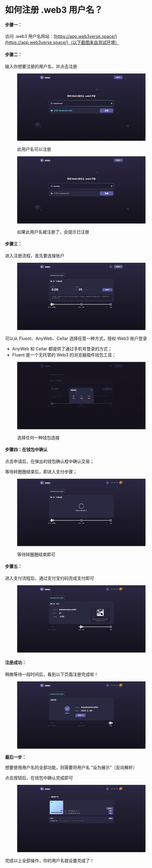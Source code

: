 # 如何注册 .web3 用户名？

#### 步骤一：

访问 .web3 用户名网站：[https://app.web3verse.space/](https://app.web3verse.space/)（以下截图来自测试环境）

#### 步骤二：

输入你想要注册的用户名，并点击注册

<figure><img src=".gitbook/assets/image (9).png" alt=""><figcaption><p>此用户名可以注册</p></figcaption></figure>

<figure><img src=".gitbook/assets/image.png" alt=""><figcaption><p>如果此用户名被注册了，会提示已注册</p></figcaption></figure>

#### 步骤三：

进入注册流程，首先要连接账户

<figure><img src=".gitbook/assets/image (2).png" alt=""><figcaption></figcaption></figure>

可以从 Fluent、AnyWeb、Cellar 选择任意一种方式，授权 Web3 账户登录

* AnyWeb 和 Cellar 都提供了通过手机号登录的方式；
* Fluent 是一个无托管的 Web3 的浏览器插件钱包工具；

<figure><img src=".gitbook/assets/image (3).png" alt=""><figcaption><p>选择任何一种钱包连接 </p></figcaption></figure>

#### 步骤四：在钱包中确认

点击申请后，在弹出的钱包确认框中确认交易；

等待转圈圈结束后，即进入支付步骤；

<figure><img src=".gitbook/assets/image (10).png" alt=""><figcaption><p>等待转圈圈结束即可</p></figcaption></figure>

#### 步骤五：

进入支付流程后，通过支付宝扫码完成支付即可

<figure><img src=".gitbook/assets/image (6).png" alt=""><figcaption></figcaption></figure>

#### 注册成功：

稍微等待一段时间后，看到以下页面注册完成啦！

<figure><img src=".gitbook/assets/image (5).png" alt=""><figcaption></figcaption></figure>

**最后一步：**

想要使用用户名的全部功能，则需要将用户名 “设为展示”（反向解析）

点击按钮后，在钱包中确认完成即可

<figure><img src=".gitbook/assets/image (1).png" alt=""><figcaption></figcaption></figure>

完成以上全部操作，你的用户名就设置完成了！

